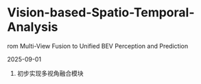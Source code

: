 # Vision-based-Spatio-Temporal-Analysis
rom Multi-View Fusion to Unified BEV Perception and Prediction

2025-09-01
1. 初步实现多视角融合模块
